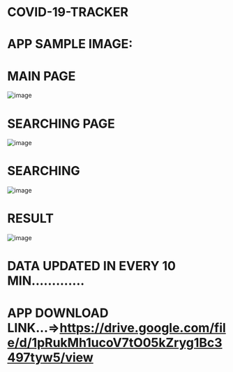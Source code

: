 # COVID-19-TRACKER


# APP SAMPLE IMAGE:
# MAIN PAGE
![image](https://user-images.githubusercontent.com/62868878/85386868-bfa5f100-b561-11ea-9c5f-9f1ea25d8dd0.png)
# SEARCHING PAGE
![image](https://user-images.githubusercontent.com/62868878/85386901-c9c7ef80-b561-11ea-8533-6b641fde77f9.png)
 # SEARCHING
![image](https://user-images.githubusercontent.com/62868878/85386935-d5b3b180-b561-11ea-964e-30da33d42fc6.png)
# RESULT
![image](https://user-images.githubusercontent.com/62868878/85386985-e6642780-b561-11ea-8b55-56fc6ac5604f.png)
#  DATA UPDATED IN EVERY 10 MIN.............

# APP DOWNLOAD LINK...=>https://drive.google.com/file/d/1pRukMh1ucoV7tO05kZryg1Bc3497tyw5/view
